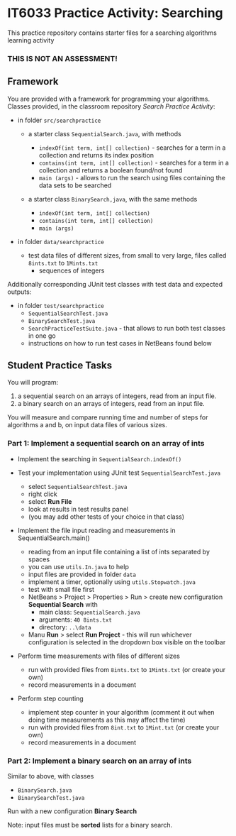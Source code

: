 # IT6033 Practice Activity: Searching
This practice repository contains starter files for a searching algorithms learning activity  
### THIS IS NOT AN ASSESSMENT!

## Framework

You are provided with a framework for programming your algorithms.  
Classes provided, in the classroom repository _Search Practice Activity_:
* in folder `src/searchpractice`  
  - a starter class `SequentialSearch.java`, with methods 
    * `indexOf(int term, int[] collection)` - searches for a term in a collection and returns its index position
    * `contains(int term, int[] collection)` - searches for a term in a collection and returns a boolean found/not found
    * `main (args)` - allows to run the search using files containing the data sets to be searched

  - a starter class `BinarySearch,java`, with the same methods 
    * `indexOf(int term, int[] collection)`
    * `contains(int term, int[] collection)`
    * `main (args)`

* in folder `data/searchpractice`
  - test data files of different sizes, from small to very large, files called `8ints.txt` to `1Mints.txt`
    * sequences of integers

Additionally corresponding JUnit test classes with test data and expected outputs:
* in folder `test/searchpractice` 
  - `SequentialSearchTest.java`
  - `BinarySearchTest.java`
  - `SearchPracticeTestSuite.java` - that allows to run both test classes in one go
  - instructions on how to run test cases in NetBeans found below

  
## Student Practice Tasks
You will program:  
1. a sequential search on an arrays of integers, read from an input file.
2. a binary search on an arrays of integers, read from an input file.

You will measure and compare running time and number of steps 
for algorithms a and b, on input data files of various sizes.


### Part 1: Implement a sequential search on an array of ints

* Implement the searching in `SequentialSearch.indexOf()`

* Test your implementation using JUnit test `SequentialSearchTest.java`
  - select `SequentialSearchTest.java`
  - right click
  - select __Run File__
  - look at results in test results panel
  - (you may add other tests of your choice in that class)
    
* Implement the file input reading and measurements in SequentialSearch.main()
    - reading from an input file containing a list of ints separated by spaces
    - you can use `utils.In.java` to help
    - input files are provided in folder `data`
    - implement a timer, optionally using `utils.Stopwatch.java`
    - test with small file first
    - NetBeans > Project > Properties > Run > create new configuration __Sequential Search__  with 
      - main class: `SequentialSearch.java`
      - arguments: `40 8ints.txt`
      - directory: `..\data`
     - Manu __Run__ > select __Run Project__ - this will run whichever configuration is selected in the dropdown box visible on the toolbar
    
* Perform time measurements with files of different sizes
    - run with provided files from `8ints.txt` to `1Mints.txt` (or create your own)
    - record measurements in a document
    
* Perform step counting
    - implement step counter in your algorithm (comment it out when doing time measurements as this may affect the time)
    - run with provided files from `8int.txt` to `1Mint.txt` (or create your own)
    - record measurements in a document


### Part 2: Implement a binary search on an array of ints

Similar to above, with classes
- `BinarySearch.java`
- `BinarySearchTest.java`

Run with a new configuration __Binary Search__

Note: input files must be __sorted__ lists for a binary search.

